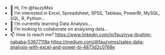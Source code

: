 - 👋 Hi, I’m @fauzyMss
- 👀 I’m interested in Excel, Spreadsheet, SPSS, Tableau, PowerBI, MySQL, SQL, R, Python...
- 🌱 I’m currently learning Data Analysis...
- 💞️ I’m looking to collaborate on analysing data...
- 📫 How to reach me? https://www.linkedin.com/in/fauziyya-ibrahim-nababa-53677118a 
https://medium.com/@fauzymss/sales-data-analysis-with-excel-and-power-bi-4873d2c0768e
<!---
fauzyMss/fauzyMss is a ✨ special ✨ repository because its `README.md` (this file) appears on your GitHub profile.
You can click the Preview link to take a look at your changes.
--->
